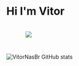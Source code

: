 # Hi I'm Vitor
<br/>




<div style="margin-bottom:10px;margin-left: 50px;">
    <img src="https://discord.c99.nl/widget/theme-3/396468587398823938.png">
</div>
      

<div style="position:relative;top:28px;">

![VitorNasBr GitHub stats](https://github-readme-stats.vercel.app/api?username=VitorNasBr&theme=algolia&show_icons=true) 

</div>
      











<div style="position:absolute;margin-left: 520px;margin-top: -310px;">

![Top Langs](https://github-readme-stats.vercel.app/api/top-langs/?username=VitorNasBr&langs_count=8&theme=algolia)

</div>


